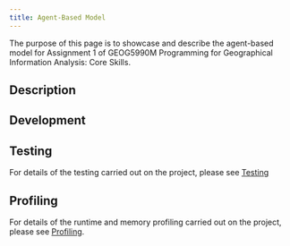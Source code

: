 ```yaml
---
title: Agent-Based Model
---
```



The purpose of this page is to showcase and describe the agent-based model for Assignment 1 of GEOG5990M Programming for Geographical Information Analysis: Core Skills.

## Description

## Development

## Testing

For details of the testing carried out on the project, please see [Testing](abm_testing.html)

## Profiling

For details of the runtime and memory profiling carried out on the project, please see [Profiling](abm_profiling.html).

